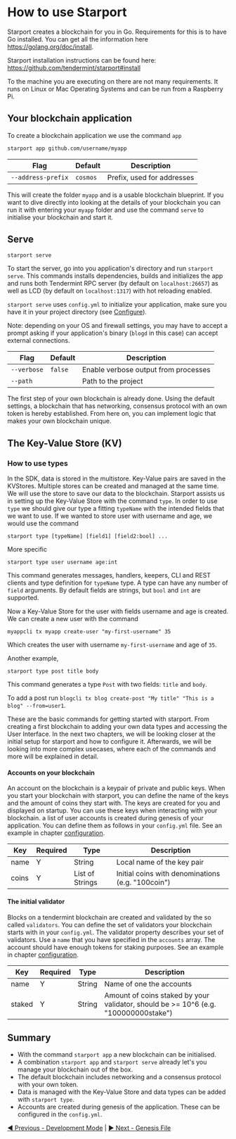 # How to use Starport

Starport creates a blockchain for you in Go. Requirements for this is to have Go installed. You can get all the information here https://golang.org/doc/install.

Starport installation instructions can be found here: https://github.com/tendermint/starport#install

To the machine you are executing on there are not many requirements. It runs on Linux or Mac Operating Systems and can be run from a Raspberry Pi.

## Your blockchain application

To create a blockchain application we use the command `app`

```bash
starport app github.com/username/myapp
```

| Flag               | Default  | Description                |
| ------------------ | -------- | -------------------------- |
| `--address-prefix` | `cosmos` | Prefix, used for addresses |

This will create the folder `myapp` and is a usable blockchain blueprint. If you want to dive directly into looking at the details of your blockchain you can run it with entering your `myapp` folder and use the command `serve` to initialise your blockchain and start it.

## Serve

`starport serve`

To start the server, go into you application's directory and run `starport serve`. This commands installs dependencies, builds and initializes the app and runs both Tendermint RPC server (by default on `localhost:26657`) as well as LCD (by default on `localhost:1317`) with hot reloading enabled.

`starport serve` uses `config.yml` to initialize your application, make sure you have it in your project directory (see [Configure](#configure)).

Note: depending on your OS and firewall settings, you may have to accept a prompt asking if your application's binary (`blogd` in this case) can accept external connections.

| Flag        | Default | Description                          |
| ----------- | ------- | ------------------------------------ |
| `--verbose` | `false` | Enable verbose output from processes |
| `--path`    |         | Path to the project                  |

The first step of your own blockchain is already done. Using the default settings, a blockchain that has networking, consensus protocol with an own token is hereby established. From here on, you can implement logic that makes your own blockchain unique. 

## The Key-Value Store (KV)
### How to use types

In the SDK, data is stored in the multistore. Key-Value pairs are saved in the KVStores. Multiple stores can be created and managed at the same time. We will use the store to save our data to the blockchain.
Starport assists us in setting up the Key-Value Store with the command `type`. 
In order to use `type` we should give our type a fitting `typeName` with the intended fields that we want to use. If we wanted to store user with username and age, we would use the command

```
starport type [typeName] [field1] [field2:bool] ...
```

More specific

`starport type user username age:int` 

This command generates messages, handlers, keepers, CLI and REST clients and type definition for `typeName` type. A type can have any number of `field` arguments. By default fields are strings, but `bool` and `int` are supported.

Now a Key-Value Store for the user with fields username and age is created. We can create a new user with the command

`myappcli tx myapp create-user "my-first-username" 35`

Which creates the user with username `my-first-username` and age of `35`. 

Another example,

```
starport type post title body
```

This command generates a type `Post` with two fields: `title` and `body`.

To add a post run `blogcli tx blog create-post "My title" "This is a blog" --from=user1`.

These are the basic commands for getting started with starport. From creating a first blockchain to adding your own data types and accessing the User Interface. In the next two chapters, we will be looking closer at the initial setup for starport and how to configure it. Afterwards, we will be looking into more complex usecases, where each of the commands and more will be explained in detail.

#### Accounts on your blockchain

An account on the blockchain is a keypair of private and public keys.
When you start your blockchain with starport, you can define the name of the keys and the amount of coins they start with. The keys are created for you and displayed on startup. You can use these keys when interacting with your blockchain.
a list of user accounts is created during genesis of your application. You can define them as follows in your `config.yml` file. See an example in chapter [configuration](../03_configuration/03_configuration.md).

| Key   | Required | Type            | Description                                       |
| ----- | -------- | --------------- | ------------------------------------------------- |
| name  | Y        | String          | Local name of the key pair                        |
| coins | Y        | List of Strings | Initial coins with denominations (e.g. "100coin") |

#### The initial validator

Blocks on a tendermint blockchain are created and validated by the so called `validators`. You can define the set of validators your blockchain starts with in your `config.yml`.
The validator property describes your set of validators. Use a `name` that you have specified in the `accounts` array. The account should have enough tokens for staking purposes. See an example in chapter [configuration](../03_configuration/03_configuration.md).

| Key    | Required | Type   | Description                                                                         |
| ------ | -------- | ------ | ----------------------------------------------------------------------------------- |
| name   | Y        | String | Name of one the accounts                                                            |
| staked | Y        | String | Amount of coins staked by your validator, should be >= 10^6 (e.g. "100000000stake") |

## Summary

- With the command `starport app` a new blockchain can be initialised.
- A combination `starport app` and `starport serve` already let's you manage your blockchain out of the box.
- The default blockchain includes networking and a consensus protocol with your own token.
- Data is managed with the Key-Value Store and data types can be added with `starport type`.
- Accounts are created during genesis of the application. These can be configured in the `config.yml`.

[◀️ Previous - Development Mode](../../01%20Introduction/03_development_mode/03_development_mode.md) | [▶️ Next - Genesis File](../../02%20Using%20Starport/02_genesis_file/02_genesis_file.md)  
